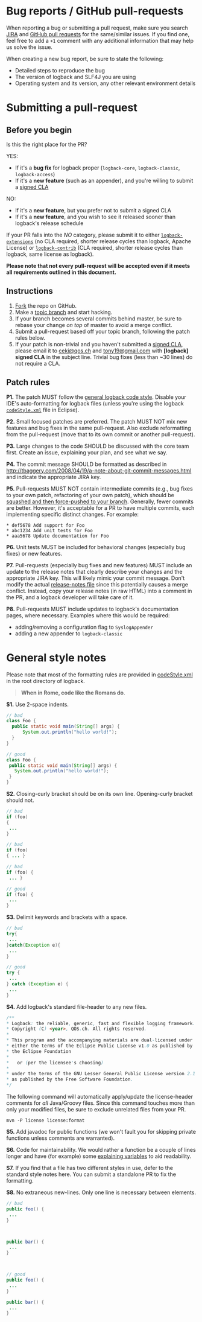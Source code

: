 # Bug reports / GitHub pull-requests

When reporting a bug or submitting a pull request, make sure you search
[JIRA](http://jira.qos.ch/browse/LOGBACK) and
[GitHub pull requests](https://github.com/qos-ch/logback/pulls)
for the same/similar issues. If you find one, feel free to add a `+1` comment
with any additional information that may help us solve the issue.

When creating a new bug report, be sure to state the following:

* Detailed steps to reproduce the bug
* The version of logback and SLF4J you are using
* Operating system and its version, any other relevant environment details


# Submitting a pull-request

## Before you begin
Is this the right place for the PR?

YES:
 * If it's a **bug fix** for logback proper (`logback-core`,
   `logback-classic`, `logback-access`)
 * If it's a **new feature** (such as an appender), and you're willing to
   submit a [signed CLA](http://logback.qos.ch/cla.txt)

NO:
 * If it's a **new feature**, but you prefer not to submit a signed CLA
 * If it's a **new feature**, and you wish to see it released sooner than
   logback's release schedule

If your PR falls into the *NO* category, please submit it to either
[`logback-extensions`](https://github.com/qos-ch/logback-extensions)
(no CLA required, shorter release cycles than logback, Apache License)
or [`logback-contrib`](https://github.com/qos-ch/logback-contrib)
(CLA required, shorter release cycles than logback, same license as logback).

**Please note that not every pull-request will be accepted even if it
meets all requirements outlined in this document.**

## Instructions
 1. [Fork](https://help.github.com/articles/fork-a-repo) the repo on GitHub.
 2. Make a [topic branch](https://github.com/dchelimsky/rspec/wiki/Topic-Branches#using-topic-branches-when-contributing-patches)
    and start hacking.
 3. If your branch becomes several commits behind master, be sure to rebase
    your change *on top* of master to avoid a merge conflict.
 3. Submit a pull-request based off your topic branch, following the patch
    rules below.
 4. If your patch is non-trivial and you haven't submitted a [signed CLA](http://logback.qos.ch/cla.txt),
    please email it to ceki@qos.ch and tony19@gmail.com with **\[logback]
    signed CLA** in the subject line. Trivial bug fixes (less than ~30 lines)
    do not require a CLA.

## Patch rules

 **P1.** The patch MUST follow the [general logback code style](#general-style-notes).
     Disable your IDE's auto-formatting for logback files (unless you're using
     the logback [`codeStyle.xml`](https://github.com/qos-ch/logback/blob/master/codeStyle.xml)
     file in Eclipse).

 **P2.** Small focused patches are preferred. The patch MUST NOT mix new features
     and bug fixes in the same pull-request. Also exclude reformatting from
     the pull-request (move that to its own commit or another pull-request).

 **P3.** Large changes to the code SHOULD be discussed with the core team first.
     Create an issue, explaining your plan, and see what we say.

 **P4.** The commit message SHOULD be formatted as described in http://tbaggery.com/2008/04/19/a-note-about-git-commit-messages.html
     and indicate the appropriate JIRA key.

 **P5.** Pull-requests MUST NOT contain intermediate commits (e.g., bug fixes to
     your own patch, refactoring of your own patch), which should be [squashed and
     then force-pushed to your branch](https://github.com/edx/edx-platform/wiki/How-to-Rebase-a-Pull-Request).
     Generally, fewer commits are better. However, it's acceptable for a PR to have
     multiple commits, each implementing specific distinct changes. For example:
     
    * def5678 Add support for Foo
    * abc1234 Add unit tests for Foo
    * aaa5678 Update documentation for Foo

 **P6.** Unit tests MUST be included for behavioral changes (especially bug fixes) or new features. 

 **P7.** Pull-requests (especially bug fixes and new features) MUST include
     an update to the release notes that clearly describe your changes and
     the appropriate JIRA key. This will likely mimic your commit message.
     Don't modify the actual [release-notes file](https://github.com/qos-ch/logback/blob/master/logback-site/src/site/pages/news.html)
     since this potentially causes a merge conflict. Instead, copy your release
     notes (in raw HTML) into a comment in the PR, and a logback developer will
     take care of it.

 **P8.** Pull-requests MUST include updates to logback's documentation pages,
     where necessary. Examples where this would be required:
 * adding/removing a configuration flag to `SyslogAppender`
 * adding a new appender to `logback-classic`
 
# General style notes

Please note that most of the formatting rules are provided in
[codeStyle.xml](https://github.com/qos-ch/logback/blob/master/codeStyle.xml)
in the root directory of logback.

> **When in Rome, code like the Romans do**.

 **S1.** Use 2-space indents.

 ```java
// bad
class Foo {
   public static void main(String[] args) {
       System.out.println("hello world!");
   }
}

// good
class Foo {
  public static void main(String[] args) {
    System.out.println("hello world!");
  }
}
 ```

 **S2.** Closing-curly bracket should be on its own line. Opening-curly bracket
     should not.

 ```java
// bad
if (foo)
{
  ...
}

// bad
if (foo)
{ ... }

// bad
if (foo) {
  ... }

// good
if (foo) {
  ...
}
 ```

 **S3.** Delimit keywords and brackets with a space.

 ```java
// bad
try{
  ...
}catch(Exception e){
  ...
}

// good
try {
  ...
} catch (Exception e) {
  ...
}
 ```

 **S4.** Add logback's standard file-header to any new files.

 ```java
/**
 * Logback: the reliable, generic, fast and flexible logging framework.
 * Copyright (C) <year>, QOS.ch. All rights reserved.
 *
 * This program and the accompanying materials are dual-licensed under
 * either the terms of the Eclipse Public License v1.0 as published by
 * the Eclipse Foundation
 *
 *   or (per the licensee's choosing)
 *
 * under the terms of the GNU Lesser General Public License version 2.1
 * as published by the Free Software Foundation.
 */
  ```

The following command will automatically apply/update the license-header comments for *all* Java/Groovy files. Since this command touches more than only your modified files, be sure to exclude unrelated files from your PR.

```
mvn -P license license:format
```

 **S5.** Add javadoc for public functions (we won't fault you for skipping private
     functions unless comments are warranted).

 **S6.** Code for maintainability. We would rather a function be a couple of lines
     longer and have (for example) some [explaining variables](http://www.refactoring.com/catalog/extractVariable.html)
     to aid readability.

 **S7.** If you find that a file has two different styles in use, defer to the
     standard style notes here. You can submit a standalone PR to fix the formatting.

 **S8.** No extraneous new-lines. Only one line is necessary between elements.
 ```java
// bad
public foo() {
  ...
}



public bar() {
  ...
}



// good
public foo() {
  ...
}

public bar() {
  ...
}
```
